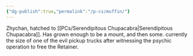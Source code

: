 ```yaml
---
{"dg-publish":true,"permalink":"/p-cs/muffin/"}
---
```


Zhychan, hatched to [[PCs/Serendipitous Chupacabra\|Serendipitous Chupacabra]]. Has grown enough to be a mount, and then some. currently the size of one of the evil pickup trucks after witnessing the psychic operation to free the Retainer.